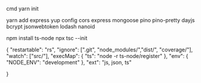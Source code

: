 cmd
yarn init

yarn add express yup config cors express mongoose pino pino-pretty dayjs bcrypt jsonwebtoken lodash nanoid

npm install ts-node
npx tsc --init

{
    "restartable": "rs",
    "ignore": [".git", "node_modules/","dist/", "coverage/"],
    "watch": ["src/"],
    "execMap": {
        "ts": "node -r ts-node/register"
    },
    "env": {
        "NODE_ENV": "development"
    },
    "ext": "js, json, ts"

}